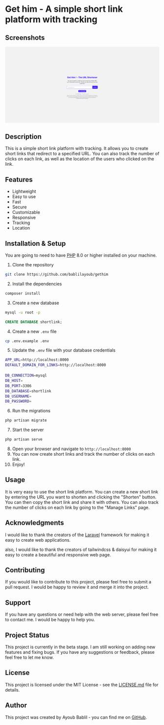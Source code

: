 # Get him - A simple short link platform with tracking

## Screenshots
![screenshot](/public/screenshot.png)

## Description
This is a simple short link platform with tracking. It allows you to create short links that redirect to a specified URL. You can also track the number of clicks on each link, as well as the location of the users who clicked on the link.

## Features
- Lightweight
- Easy to use
- Fast
- Secure
- Customizable
- Responsive
- Tracking
- Location

## Installation & Setup
You are going to need to have [PHP](https://www.php.net/) 8.0 or higher installed on your machine.

1. Clone the repository
```bash
git clone https://github.com/bablilayoub/gethim
```

2. Install the dependencies
```bash
composer install
```

3. Create a new database
```bash
mysql -u root -p
```
```sql
CREATE DATABASE shortlink;
```

4. Create a new `.env` file
```bash
cp .env.example .env
```

5. Update the `.env` file with your database credentials
```bash
APP_URL=http://localhost:8000
DEFAULT_DOMAIN_FOR_LINKS=http://localhost:8000

DB_CONNECTION=mysql
DB_HOST=
DB_PORT=3306
DB_DATABASE=shortlink
DB_USERNAME=
DB_PASSWORD=
```

6. Run the migrations
```bash
php artisan migrate
```

7. Start the server
```bash
php artisan serve
```

8. Open your browser and navigate to `http://localhost:8000`
9. You can now create short links and track the number of clicks on each link.
10. Enjoy!


## Usage
It is very easy to use the short link platform. You can create a new short link by entering the URL you want to shorten and clicking the "Shorten" button. You can then copy the short link and share it with others. You can also track the number of clicks on each link by going to the "Manage Links" page.


## Acknowledgments
I would like to thank the creators of the [Laravel](https://laravel.com/) framework for making it easy to create web applications.

also, I would like to thank the creators of tailwindcss & daisyui for making it easy to create a beautiful and responsive web page.

## Contributing
If you would like to contribute to this project, please feel free to submit a pull request. I would be happy to review it and merge it into the project.

## Support
If you have any questions or need help with the web server, please feel free to contact me. I would be happy to help you.

## Project Status
This project is currently in the beta stage. I am still working on adding new features and fixing bugs. If you have any suggestions or feedback, please feel free to let me know.

## License
This project is licensed under the MIT License - see the [LICENSE.md](LICENSE.md) file for details.

## Author
This project was created by Ayoub Bablil - you can find me on [GitHub](https://github.com/bablilayoub).
